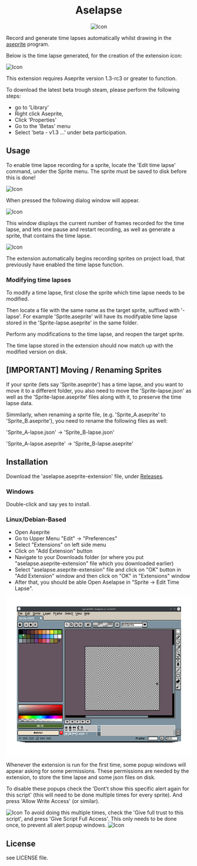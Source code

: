 <div align="center">
  <h1 align="center">Aselapse</h1>
  <img src=resources/AselapseIcon.png alt="Icon" width="160" height="160"/>

</div>

Record and generate time lapses automatically whilst drawing in the [aseprite](https://www.aseprite.org/) program.

Below is the time lapse generated, for the creation of the extension icon:

<img src=resources/AselapseIcon-lapse.gif alt="Icon" width="160" height="160"/>

This extension requires Aseprite version 1.3-rc3 or greater to function.

To download the latest beta trough steam, please perform the following steps:
- go to 'Library'
- Right click Aseprite,
- Click 'Properties'
- Go to the 'Betas' menu
- Select 'beta - v1.3 ...' under beta participation.
## Usage

To enable time lapse recording for a sprite, locate the 'Edit time lapse' command, under the Sprite menu. The sprite must be saved to disk before this is done!

<img src=resources/MenuLocation.png alt="Icon" width="160" height="160"/>

When pressed the following dialog window will appear.

<img src=resources/Dialog.png alt="Icon" height="160"/>

This window displays the current number of frames recorded for the time lapse, and lets one  pause and restart recording, as well as generate a sprite, that contains the time lapse.


<img src=resources/UsageExample.gif alt="Icon" height="400"/>

The extension automatically begins recording sprites on project load, that previously have enabled the time lapse function.
### Modifying time lapses

To modify a time lapse, first close the sprite which time lapse needs to be modified.

Then locate a file with the same name as the target sprite, suffixed with '-lapse'.
For example 'Sprite.aseprite' will have its modifyable time lapse stored in the 'Sprite-lapse.aseprite' in the same folder.

Perform any modifications to the time lapse, and reopen the target sprite.

The time lapse stored in the extension should now match up with the modified version on disk.

## [IMPORTANT] Moving / Renaming Sprites

If your sprite (lets say 'Sprite.aseprite') has a time lapse, and you want to move it to a different folder, you also need to move the 'Sprite-lapse.json' as well as the 'Sprite-lapse.aseprite' files along with it, to preserve the time lapse data.

Simmilarly, when renaming a sprite file, (e.g. 'Sprite_A.aseprite' to 'Sprite_B.aseprite'), you need to rename the following files as well:

'Sprite_A-lapse.json' -> 'Sprite_B-lapse.json'

'Sprite_A-lapse.aseprite' -> 'Sprite_B-lapse.aseprite'

## Installation

Download the 'aselapse.aseprite-extension' file, under [Releases](https://github.com/karstensensensen/aselapse/releases/latest).

### Windows

Double-click and say yes to install.

### Linux/Debian-Based

- Open Aseprite
- Go to Upper Menu "Edit" -> "Preferences"
- Select "Extensions" on left side menu
- Click on "Add Extension" button
- Navigate to your Downloads folder (or where you put "aselapse.aseprite-extension" file which you downloaded earlier)
- Select "aselapse.aseprite-extension" file and click on "OK" button in "Add Extension" window and then click on "OK" in "Extensions" window
- After that, you should be able Open Aselapse in "Sprite -> Edit Time Lapse".

<img src=resources/AselapseExtensionInstallation.gif alt="Installation Tutorial" width="570" height="432"/>


Whenever the extension is run for the first time, some popup windows will appear asking for some permissions. These permissions are needed by the extension, to store the time lapse and some json files on disk.

To disable these popups check the 'Dont't show this specific alert again for this script' (this will need to be done multiple times for every sprite). And press 'Allow Write Access' (or similar).

<img src=resources/DontShowAlert.png alt="Icon" height="160"/>
To avoid doing this multiple times, check the 'Give full trust to this script', and press 'Give Script Full Access'. This only needs to be done once, to prevent all alert popup windows.
<img src=resources/FullTrust.png alt="Icon" height="160"/>

## License
see LICENSE file.
